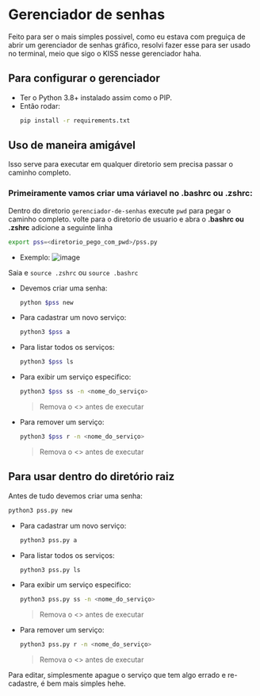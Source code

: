 # Gerenciador de senhas 
Feito para ser o mais simples possivel, como eu estava com preguiça de abrir um gerenciador de senhas gráfico, resolvi fazer esse para ser usado no terminal, meio que sigo o KISS nesse gerenciador haha.
## Para configurar o gerenciador
- Ter o Python 3.8+ instalado assim como o PIP.
- Então rodar:
    ```sh
    pip install -r requirements.txt
    ```
## Uso de maneira amigável
Isso serve para executar em qualquer diretorio sem precisa passar o caminho completo.

### Primeiramente vamos criar uma váriavel no .bashrc ou .zshrc:

Dentro do diretorio `gerenciador-de-senhas` execute `pwd` para pegar o caminho completo. volte para o diretorio de usuario e abra o **.bashrc ou .zshrc** adicione a seguinte linha

```sh
export pss=<diretorio_pego_com_pwd>/pss.py
```
- Exemplo:
![image](https://user-images.githubusercontent.com/76446913/138572625-baf6852d-9da1-4d27-b627-cfad5ff82148.png)


Saia e `source .zshrc` ou `source .bashrc`
- Devemos criar uma senha:
    ```sh
    python $pss new
    ```
- Para cadastrar um novo serviço:
    ```sh
    python3 $pss a
    ```
- Para listar todos os serviços:
    ```sh
    python3 $pss ls
    ```
- Para exibir um serviço especifico:
    ```sh
    python3 $pss ss -n <nome_do_serviço>
    ```
    > Remova o <> antes de executar
- Para remover um serviço:
    ```sh
    python3 $pss r -n <nome_do_serviço>
    ```
    > Remova o <> antes de executar

## Para usar dentro do diretório raiz
Antes de tudo devemos criar uma senha:
```sh
python3 pss.py new
```
- Para cadastrar um novo serviço:
    ```sh
    python3 pss.py a
    ```
- Para listar todos os serviços:
    ```sh
    python3 pss.py ls
    ```
- Para exibir um serviço especifico:
    ```sh
    python3 pss.py ss -n <nome_do_serviço>
    ```
    > Remova o <> antes de executar
- Para remover um serviço:
    ```sh
    python3 pss.py r -n <nome_do_serviço>
    ```
    > Remova o <> antes de executar

Para editar, simplesmente apague o serviço que tem algo errado e re-cadastre, é bem mais simples hehe.
